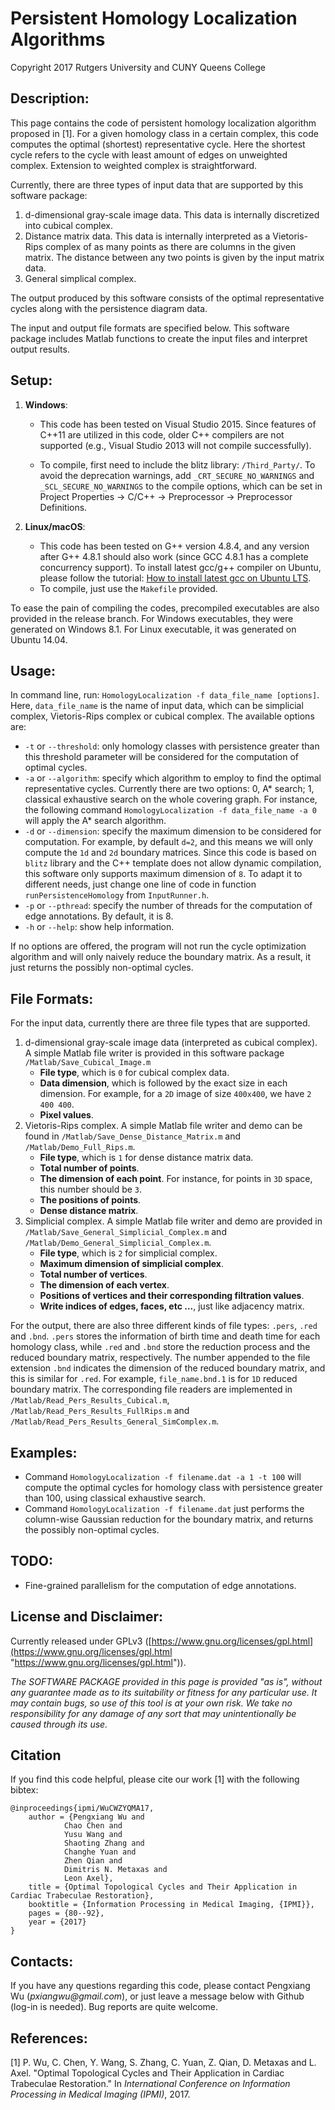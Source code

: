 # Persistent Homology Localization Algorithms #

Copyright 2017 Rutgers University and CUNY Queens College

## Description: ##

This page contains the code of persistent homology localization algorithm proposed in [1]. For a given homology class in a certain complex, this code computes the optimal (shortest) representative cycle. Here the shortest cycle refers to the cycle with least amount of edges on unweighted complex. Extension to weighted complex is straightforward.

Currently, there are three types of input data that are supported by this software package:

1. d-dimensional gray-scale image data. This data is internally discretized into cubical complex.
2. Distance matrix data. This data is internally interpreted as a Vietoris-Rips complex of as many points as there are columns in the given matrix. The distance between any two points is given by the input matrix data.
3. General simplical complex.

The output produced by this software consists of the optimal representative cycles along with the persistence diagram data.

The input and output file formats are specified below. This software package includes Matlab functions to create the input files and interpret output results.

## Setup: ##

1. **Windows**: 

     - This code has been tested on Visual Studio 2015. Since features of C++11 are utilized in this code, older C++ compilers are not supported (e.g., Visual Studio 2013 will not compile successfully).

     - To compile, first need to include the blitz library: `/Third_Party/`. To avoid the deprecation warnings, add `_CRT_SECURE_NO_WARNINGS` and `_SCL_SECURE_NO_WARNINGS` to the compile options, which can be set in Project Properties -> C/C++ -> Preprocessor -> Preprocessor Definitions.

2. **Linux/macOS**:
     - This code has been tested on G++ version 4.8.4, and any version after G++ 4.8.1 should also work (since GCC 4.8.1 has a complete concurrency support). To install latest gcc/g++ compiler on Ubuntu, please follow the tutorial: [How to install latest gcc on Ubuntu LTS](https://gist.github.com/application2000/73fd6f4bf1be6600a2cf9f56315a2d91 "How to install latest gcc on Ubuntu LTS (12.04, 14.04, 16.04)").
     - To compile, just use the `Makefile` provided.

To ease the pain of compiling the codes, precompiled executables are also provided in  the release branch. For Windows executables, they were generated on Windows 8.1. For Linux executable, it was generated on Ubuntu 14.04.


## Usage: ##

In command line, run: `HomologyLocalization -f data_file_name [options]`. Here, `data_file_name` is the name of input data, which can be simplicial complex, Vietoris-Rips complex or cubical complex. The available options are:

- `-t` or `--threshold`: only homology classes with persistence greater than this threshold parameter will be considered for the computation of optimal cycles.
- `-a` or `--algorithm`: specify which algorithm to employ to find the optimal representative cycles. Currently there are two options: 0, A* search; 1, classical exhaustive search on the whole covering graph. For instance, the following command `HomologyLocalization -f data_file_name -a 0` will apply the A* search algorithm.
- `-d` or `--dimension`: specify the maximum dimension to be considered for computation. For example, by default `d=2`, and this means we will only compute the `1d` and `2d` boundary matrices. Since this code is based on `blitz` library and the C++ template does not allow dynamic compilation, this software only supports maximum dimension of `8`. To adapt it to different needs, just change one line of code in function `runPersistenceHomology` from `InputRunner.h`.
- `-p` or `--pthread`: specify the number of threads for the computation of edge annotations. By default, it is 8.
- `-h` or `--help`: show help information.

If no options are offered, the program will not run the cycle optimization algorithm and will only naively reduce the boundary matrix. As a result, it just returns the possibly non-optimal cycles.

## File Formats: ##

For the input data, currently there are three file types that are supported.

1. d-dimensional gray-scale image data (interpreted as cubical complex). A simple Matlab file writer is provided in this software package `/Matlab/Save_Cubical_Image.m`
     - **File type**, which is `0` for cubical complex data.
     - **Data dimension**, which is followed by the exact size in each dimension. For example, for a `2D` image of size `400x400`, we have `2 400 400`.
     - **Pixel values**.
2. Vietoris-Rips complex. A simple Matlab file writer and demo can be found in `/Matlab/Save_Dense_Distance_Matrix.m` and `/Matlab/Demo_Full_Rips.m`.
     - **File type**, which is `1` for dense distance matrix data.
     - **Total number of points**.
     - **The dimension of each point**. For instance, for points in `3D` space, this number should be `3`.
     - **The positions of points**.
     - **Dense distance matrix**.
3. Simplicial complex. A simple Matlab file writer and demo are provided in `/Matlab/Save_General_Simplicial_Complex.m` and `/Matlab/Demo_General_Simplicial_Complex.m`.
     - **File type**, which is `2` for simplicial complex.
     - **Maximum dimension of simplicial complex**.
     - **Total number of vertices**.
     - **The dimension of each vertex**.
     - **Positions of vertices and their corresponding filtration values**.
     - **Write indices of edges, faces, etc ...**, just like adjacency matrix.

For the output, there are also three different kinds of file types: `.pers`, `.red` and `.bnd`. `.pers` stores the information of birth time and death time for each homology class, while `.red` and `.bnd` store the reduction process and the reduced boundary matrix, respectively. The number appended to the file extension `.bnd` indicates the dimension of the reduced boundary matrix, and this is similar for `.red`. For example, `file_name.bnd.1` is for `1D` reduced boundary matrix. The corresponding file readers are implemented in `/Matlab/Read_Pers_Results_Cubical.m`, `/Matlab/Read_Pers_Results_FullRips.m` and `/Matlab/Read_Pers_Results_General_SimComplex.m`.

## Examples: ##

- Command `HomologyLocalization -f filename.dat -a 1 -t 100` will compute the optimal cycles for homology class with persistence greater than 100, using classical exhaustive search.
- Command `HomologyLocalization -f filename.dat` just performs the column-wise Gaussian reduction for the boundary matrix, and returns the possibly non-optimal cycles.

## TODO: ##

- Fine-grained parallelism for the computation of edge annotations.

## License and Disclaimer: ##

Currently released under GPLv3 ([https://www.gnu.org/licenses/gpl.html](https://www.gnu.org/licenses/gpl.html "https://www.gnu.org/licenses/gpl.html")).

*The SOFTWARE PACKAGE provided in this page is provided "as is", without any guarantee made as to its suitability or fitness for any particular use. It may contain bugs, so use of this tool is at your own risk. We take no responsibility for any damage of any sort that may unintentionally be caused through its use.*

## Citation ##

If you find this code helpful, please cite our work [1] with the following bibtex:

    @inproceedings{ipmi/WuCWZYQMA17,
  		author = {Pengxiang Wu and 
               	Chao Chen and
               	Yusu Wang and
               	Shaoting Zhang and
               	Changhe Yuan and
               	Zhen Qian and
               	Dimitris N. Metaxas and
               	Leon Axel},
  		title = {Optimal Topological Cycles and Their Application in Cardiac Trabeculae Restoration},
  		booktitle = {Information Processing in Medical Imaging, {IPMI}},
  		pages = {80--92},
  		year = {2017}
	}

## Contacts: ##

If you have any questions regarding this code, please contact Pengxiang Wu (_pxiangwu@gmail.com_), or just leave a message below with Github (log-in is needed). Bug reports are quite welcome.

## References: ##

[1] P. Wu, C. Chen, Y. Wang, S. Zhang, C. Yuan, Z. Qian, D. Metaxas and L. Axel. "Optimal Topological Cycles and Their Application in Cardiac Trabeculae Restoration." In *International Conference on Information Processing in Medical Imaging (IPMI)*, 2017.

